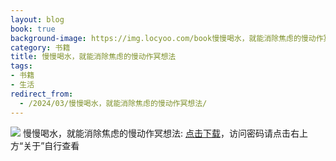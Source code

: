 ```yaml
---
layout: blog
book: true
background-image: https://img.locyoo.com/book慢慢喝水，就能消除焦虑的慢动作冥想法.jpg
category: 书籍
title: 慢慢喝水，就能消除焦虑的慢动作冥想法
tags:
- 书籍
- 生活
redirect_from:
  - /2024/03/慢慢喝水，就能消除焦虑的慢动作冥想法/
---
```

![](https://img.locyoo.com/book慢慢喝水，就能消除焦虑的慢动作冥想法.jpg)
慢慢喝水，就能消除焦虑的慢动作冥想法: <a name = "ref1" href="https://url18.ctfile.com/f/50983618-1363199123-0fd539?p=3619">点击下载</a>，访问密码请点击右上方“关于”自行查看